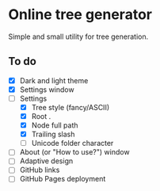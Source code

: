 # Online tree generator

Simple and small utility for tree generation.

## To do

- [x] Dark and light theme
- [x] Settings window
- [ ] Settings
  - [x] Tree style (fancy/ASCII)
  - [x] Root .
  - [x] Node full path
  - [x] Trailing slash
  - [ ] Unicode folder character
- [ ] About (or "How to use?") window
- [ ] Adaptive design
- [ ] GitHub links
- [ ] GitHub Pages deployment

